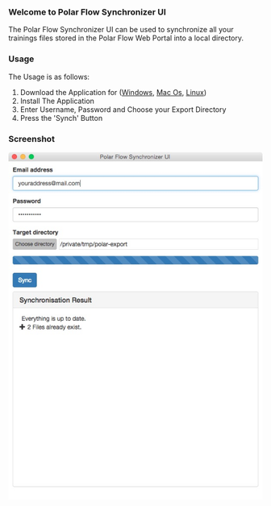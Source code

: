 ### Welcome to Polar Flow Synchronizer UI
The Polar Flow Synchronizer UI can be used to synchronize all your trainings files stored in the Polar Flow Web Portal into a local directory.


### Usage
The Usage is as follows:

1. Download the Application for ([Windows](https://github.com/speedskater/PolarFlowSynchronizerUI/releases/download/v1.0.0/Polar.Flow.Synchronizer.Installer.exe), [Mac Os](https://github.com/speedskater/PolarFlowSynchronizerUI/releases/download/v1.0.0/Polar.Flow.Synchronizer.dmg), [Linux](https://github.com/speedskater/PolarFlowSynchronizerUI/releases/download/v1.0.0/PolarFlowSynchronizer64.tar.gz))
2. Install The Application
3. Enter Username, Password and Choose your Export Directory
4. Press the 'Synch' Button

### Screenshot

![Screenshot](/images/ScreenshotPolarFlowSynchronizerUI.jpg?raw=true)